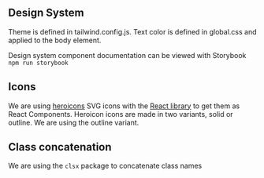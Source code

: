 ## Design System

Theme is defined in tailwind.config.js.
Text color is defined in global.css and applied to the body element.

Design system component documentation can be viewed with Storybook `npm run storybook`

## Icons

We are using [heroicons](https://heroicons.com/) SVG icons with the [React library](https://github.com/tailwindlabs/heroicons#react) to get them as React Components.
Heroicon icons are made in two variants, solid or outline. We are using the outline variant.

## Class concatenation

We are using the `clsx` package to concatenate class names
